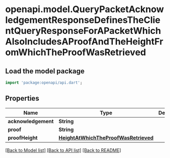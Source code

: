 # openapi.model.QueryPacketAcknowledgementResponseDefinesTheClientQueryResponseForAPacketWhichAlsoIncludesAProofAndTheHeightFromWhichTheProofWasRetrieved

## Load the model package
```dart
import 'package:openapi/api.dart';
```

## Properties
Name | Type | Description | Notes
------------ | ------------- | ------------- | -------------
**acknowledgement** | **String** |  | [optional] 
**proof** | **String** |  | [optional] 
**proofHeight** | [**HeightAtWhichTheProofWasRetrieved**](HeightAtWhichTheProofWasRetrieved.md) |  | [optional] 

[[Back to Model list]](../README.md#documentation-for-models) [[Back to API list]](../README.md#documentation-for-api-endpoints) [[Back to README]](../README.md)


